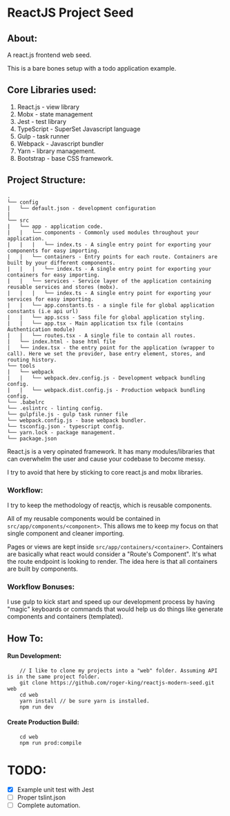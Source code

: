# ReactJS Project Seed

## About:
A react.js frontend web seed.

This is a bare bones setup with a todo application example.

## Core Libraries used:
1. React.js - view library
2. Mobx - state management
3. Jest - test library
4. TypeScript - SuperSet Javascript language
5. Gulp - task runner
6. Webpack - Javascript bundler
6. Yarn - library management.
7. Bootstrap - base CSS framework.

## Project Structure:
```
.
└── config
|   └── default.json - development configuration
|
└── src
|   └── app - application code.
|   |   └── components - Commonly used modules throughout your application.
|   |   |   └── index.ts - A single entry point for exporting your components for easy importing.
|   |   └── containers - Entry points for each route. Containers are built by your different components.
|   |   |   └── index.ts - A single entry point for exporting your containers for easy importing.
|   |   └── services - Service layer of the application containing reusable services and stores (mobx).
|   |   |   └── index.ts - A single entry point for exporting your services for easy importing.
|   |   └── app.constants.ts - a single file for global application constants (i.e api url)
|   |   └── app.scss - Sass file for global application styling.
|   |   └── app.tsx - Main application tsx file (contains Authentication module)
|   |   └── routes.tsx - A single file to contain all routes.
|   └── index.html - base html file
|   └── index.tsx - the entry point for the application (wrapper to call). Here we set the provider, base entry element, stores, and routing history.
└── tools
|   └── webpack
|   |   └── webpack.dev.config.js - Development webpack bundling config.
|   |   └── webpack.dist.config.js - Production webpack bundling config.
└── .babelrc
└── .eslintrc - linting config.
└── gulpfile.js - gulp task runner file
└── webpack.config.js - base webpack bundler.
└── tsconfig.json - typescript config.
└── yarn.lock - package management.
└── package.json
```

React.js is a very opinated framework. It has many modules/libraries that can overwhelm the user and cause your codebase to become messy.

I try to avoid that here by sticking to core react.js and mobx libraries.

### Workflow:
I try to keep the methodology of reactjs, which is reusable components.

All of my reusable components would be contained in `src/app/components/<component>`. This allows me to keep my focus on that single component and cleaner importing.

Pages or views are kept inside `src/app/containers/<container>`. Containers are basically what react would consider a "Route's Component". It's what the route endpoint is looking to render. The idea here is that all containers are built by components.

### Workflow Bonuses:
I use gulp to kick start and speed up our development process by having "magic" keyboards or commands that would help us do things like generate components and containers (templated).

## How To:

#### Run Development:
```
    // I like to clone my projects into a "web" folder. Assuming API is in the same project folder.
    git clone https://github.com/roger-king/reactjs-modern-seed.git web
    cd web
    yarn install // be sure yarn is installed.
    npm run dev
```

#### Create Production Build:
```
    cd web
    npm run prod:compile
```

# TODO:
- [x] Example unit test with Jest
- [ ] Proper tslint.json
- [ ] Complete automation.